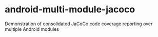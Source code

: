 # android-multi-module-jacoco
Demonstration of consolidated JaCoCo code coverage reporting over multiple Android modules
